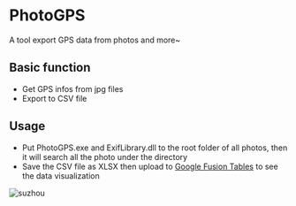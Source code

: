 # PhotoGPS

A tool export GPS data from photos and more~

## Basic function
- Get GPS infos from jpg files
- Export to CSV file


## Usage
- Put PhotoGPS.exe and ExifLibrary.dll to the root folder of all photos, then it will search all the photo under the directory
- Save the CSV file as XLSX then upload to [Google Fusion Tables](https://www.google.com/fusiontables/) to see the data visualization

![suzhou](https://cloud.githubusercontent.com/assets/1109198/4274896/c5626a76-3cf7-11e4-9a58-e56e46f5598b.png)
